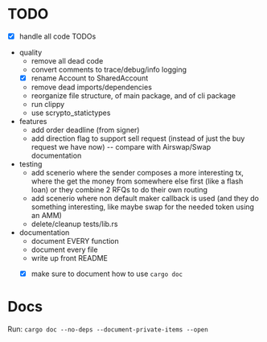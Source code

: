 # TODO

* [X] handle all code TODOs
* quality
  * remove all dead code
  * convert comments to trace/debug/info logging
  * [x] rename Account to SharedAccount
  * remove dead imports/dependencies
  * reorganize file structure, of main package, and of cli package
  * run clippy
  * use scrypto_statictypes
* features
  * add order deadline (from signer)
  * add direction flag to support sell request (instead of just the buy request we have now) -- compare with Airswap/Swap documentation
* testing
  * add scenerio where the sender composes a more interesting tx, where the get the money from somewhere else first (like a flash loan) or they combine 2 RFQs to do their own routing
  * add scenerio where non default maker callback is used (and they do something interesting, like maybe swap for the needed token using an AMM)
  * delete/cleanup tests/lib.rs
* documentation
  * document EVERY function
  * document every file
  * write up front README
  * [x] make sure to document how to use `cargo doc`


# Docs

Run: `cargo doc --no-deps --document-private-items --open`